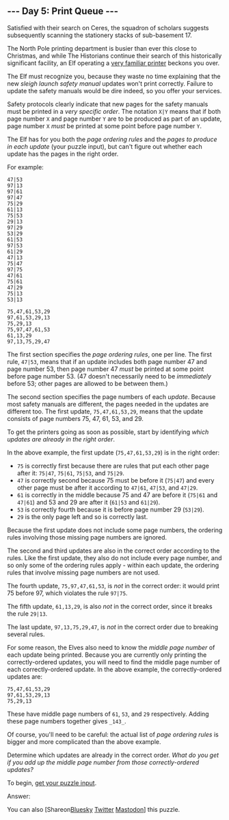 ## \--- Day 5: Print Queue ---

Satisfied with their search on Ceres, the squadron of scholars suggests subsequently scanning the stationery stacks of sub-basement 17.

The North Pole printing department is busier than ever this close to Christmas, and while The Historians continue their search of this historically significant facility, an Elf operating a [very familiar printer](/2017/day/1) beckons you over.

The Elf must recognize you, because they waste no time explaining that the new _sleigh launch safety manual_ updates won't print correctly. Failure to update the safety manuals would be dire indeed, so you offer your services.

Safety protocols clearly indicate that new pages for the safety manuals must be printed in a _very specific order_. The notation `X|Y` means that if both page number `X` and page number `Y` are to be produced as part of an update, page number `X` _must_ be printed at some point before page number `Y`.

The Elf has for you both the _page ordering rules_ and the _pages to produce in each update_ (your puzzle input), but can't figure out whether each update has the pages in the right order.

For example:

```
47|53
97|13
97|61
97|47
75|29
61|13
75|53
29|13
97|29
53|29
61|53
97|53
61|29
47|13
75|47
97|75
47|61
75|61
47|29
75|13
53|13

75,47,61,53,29
97,61,53,29,13
75,29,13
75,97,47,61,53
61,13,29
97,13,75,29,47

```

The first section specifies the _page ordering rules_, one per line. The first rule, `47|53`, means that if an update includes both page number 47 and page number 53, then page number 47 _must_ be printed at some point before page number 53\. (47 doesn't necessarily need to be _immediately_ before 53; other pages are allowed to be between them.)

The second section specifies the page numbers of each _update_. Because most safety manuals are different, the pages needed in the updates are different too. The first update, `75,47,61,53,29`, means that the update consists of page numbers 75, 47, 61, 53, and 29.

To get the printers going as soon as possible, start by identifying _which updates are already in the right order_.

In the above example, the first update (`75,47,61,53,29`) is in the right order:

* `75` is correctly first because there are rules that put each other page after it: `75|47`, `75|61`, `75|53`, and `75|29`.
* `47` is correctly second because 75 must be before it (`75|47`) and every other page must be after it according to `47|61`, `47|53`, and `47|29`.
* `61` is correctly in the middle because 75 and 47 are before it (`75|61` and `47|61`) and 53 and 29 are after it (`61|53` and `61|29`).
* `53` is correctly fourth because it is before page number 29 (`53|29`).
* `29` is the only page left and so is correctly last.

Because the first update does not include some page numbers, the ordering rules involving those missing page numbers are ignored.

The second and third updates are also in the correct order according to the rules. Like the first update, they also do not include every page number, and so only some of the ordering rules apply - within each update, the ordering rules that involve missing page numbers are not used.

The fourth update, `75,97,47,61,53`, is _not_ in the correct order: it would print 75 before 97, which violates the rule `97|75`.

The fifth update, `61,13,29`, is also _not_ in the correct order, since it breaks the rule `29|13`.

The last update, `97,13,75,29,47`, is _not_ in the correct order due to breaking several rules.

For some reason, the Elves also need to know the _middle page number_ of each update being printed. Because you are currently only printing the correctly-ordered updates, you will need to find the middle page number of each correctly-ordered update. In the above example, the correctly-ordered updates are:

```
75,47,61,53,29
97,61,53,29,13
75,29,13

```

These have middle page numbers of `61`, `53`, and `29` respectively. Adding these page numbers together gives `_143_`.

Of course, you'll need to be careful: the actual list of _page ordering rules_ is bigger and more complicated than the above example.

Determine which updates are already in the correct order. _What do you get if you add up the middle page number from those correctly-ordered updates?_

To begin, [get your puzzle input](5/input).

Answer: 

You can also \[Shareon[Bluesky](https://bsky.app/intent/compose?text=%22Print+Queue%22+%2D+Day+5+%2D+Advent+of+Code+2024+%23AdventOfCode+https%3A%2F%2Fadventofcode%2Ecom%2F2024%2Fday%2F5) [Twitter](https://twitter.com/intent/tweet?text=%22Print+Queue%22+%2D+Day+5+%2D+Advent+of+Code+2024&url=https%3A%2F%2Fadventofcode%2Ecom%2F2024%2Fday%2F5&related=ericwastl&hashtags=AdventOfCode) [Mastodon](javascript:void%280%29;)\] this puzzle.